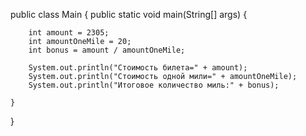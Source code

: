 public class Main {
    public static void main(String[] args) {
    
        int amount = 2305;
        int amountOneMile = 20;
        int bonus = amount / amountOneMile;

        System.out.println("Стоимость билета=" + amount);
        System.out.println("Стоимость одной мили=" + amountOneMile);
        System.out.println("Итоговое количество миль:" + bonus);
        
    }
}
